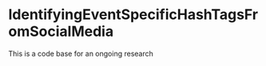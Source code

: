 IdentifyingEventSpecificHashTagsFromSocialMedia
===============================================

This is a code base for an ongoing research
